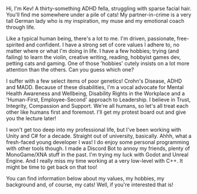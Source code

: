 <p>
Hi, I'm Kev! A thirty-something ADHD fella, struggling with sparse facial hair. You'll find me somewhere under a pile of cats! My partner-in-crime is a very tall German lady who is my inspiration, my muse and my emotional coach through life.
</p>
<p>
Like a typical human being, there's a lot to me. I'm driven, passionate, free-spirited and confident. I have a strong set of core values I adhere to, no matter where or what I'm doing in life. I have a few hobbies; trying (and failing) to learn the violin, creative writing, reading, hobbyist games dev, petting cats and gaming. One of those 'hobbies' cutely insists on a lot more attention than the others. Can you guess which one?
</p>
<p>
I suffer with a few select items of poor genetics! Crohn's Disease, ADHD and MADD. Because of these disabilities, I'm a vocal advocate for Mental Health Awareness and Wellbeing, Disability Rights in the Workplace and a 'Human-First, Employee-Second' approach to Leadership. I believe in Trust, Integrity, Compassion and Support. We're all humans, so let's all treat each other like humans first and foremost. I'll get my protest board out and give you the lecture later!
</p>
<p>
I won't get too deep into my professional life, but I've been working with Unity and C# for a decade. Straight out of university, basically. Ahhh, what a fresh-faced young developer I was! I do enjoy some personal programming with other tools though. I made a Discord Bot to annoy my friends, plenty of MonoGame/XNA stuff in the past. I'm trying my luck with Godot and Unreal Engine. And I really miss my time working at a very low-level with C++. It might be time to get back on that too!
</p>
<p>
You can find information below about my values, my hobbies, my background and, of course, my cats! Well, if you're interested that is!
</p>
